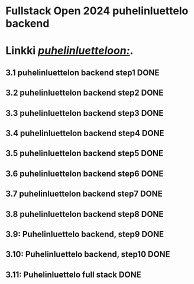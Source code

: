 # Fullstack Open 2024 puhelinluettelo backend

# Linkki *[puhelinluetteloon:](https://full-stack-open-2024-backend.onrender.com/)*.

## 3.1 puhelinluettelon backend step1     DONE
## 3.2 puhelinluettelon backend step2     DONE
## 3.3 puhelinluettelon backend step3     DONE
## 3.4 puhelinluettelon backend step4     DONE
## 3.5 puhelinluettelon backend step5     DONE
## 3.6 puhelinluettelon backend step6     DONE
## 3.7 puhelinluettelon backend step7     DONE
## 3.8 puhelinluettelon backend step8     DONE
## 3.9: Puhelinluettelo backend, step9     DONE
## 3.10: Puhelinluettelo backend, step10     DONE
## 3.11: Puhelinluettelo full stack     DONE